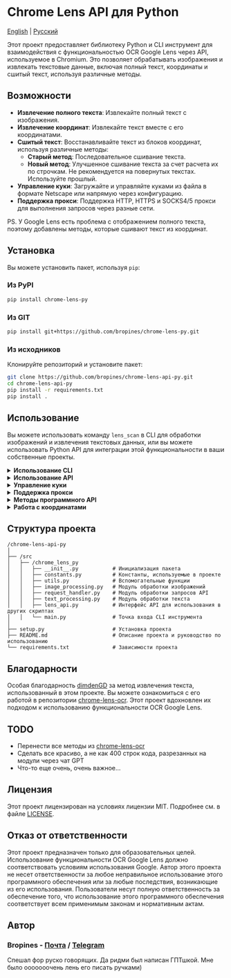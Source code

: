 # Chrome Lens API для Python

[English](/README.md) | [Русский](/README_RU.md)

Этот проект предоставляет библиотеку Python и CLI инструмент для взаимодействия с функциональностью OCR Google Lens через API, используемое в Chromium. Это позволяет обрабатывать изображения и извлекать текстовые данные, включая полный текст, координаты и сшитый текст, используя различные методы.

## Возможности

- **Извлечение полного текста**: Извлекайте полный текст с изображения.
- **Извлечение координат**: Извлекайте текст вместе с его координатами.
- **Сшитый текст**: Восстанавливайте текст из блоков координат, используя различные методы:
  - **Старый метод**: Последовательное сшивание текста.
  - **Новый метод**: Улучшенное сшивание текста за счет расчета их по строчкам. Не рекомендуется на повернутых текстах. Используйте прошлый.
- **Управление куки**: Загружайте и управляйте куками из файла в формате Netscape или напрямую через конфигурацию.
- **Поддержка прокси**: Поддержка HTTP, HTTPS и SOCKS4/5 прокси для выполнения запросов через разные сети.

PS. У Google Lens есть проблема с отображением полного текста, поэтому добавлены методы, которые сшивают текст из координат.

## Установка

Вы можете установить пакет, используя `pip`:

### Из PyPI

```bash
pip install chrome-lens-py
```

### Из GIT

```bash
pip install git+https://github.com/bropines/chrome-lens-py.git
```

### Из исходников

Клонируйте репозиторий и установите пакет:

```bash
git clone https://github.com/bropines/chrome-lens-api-py.git
cd chrome-lens-api-py
pip install -r requirements.txt
pip install .
```

## Использование

Вы можете использовать команду `lens_scan` в CLI для обработки изображений и извлечения текстовых данных, или вы можете использовать Python API для интеграции этой функциональности в ваши собственные проекты.

<details>
  <summary><b>Использование CLI</b></summary>

```bash
lens_scan <image_file> <data_type>
```

#### Типы данных

- **all**: Получить все данные (полный текст, координаты и сшитый текст с использованием обоих методов).
- **full_text_default**: Получить только полный текст по умолчанию.
- **full_text_old_method**: Получить сшитый текст с использованием старого последовательного метода.
- **full_text_new_method**: Получить сшитый текст с использованием нового улучшенного метода.
- **coordinates**: Получить текст вместе с координатами.

#### Пример 

Чтобы извлечь текст с использованием нового метода сшивания:

```bash
lens_scan path/to/image.jpg full_text_new_method
```

Чтобы получить все доступные данные:

```bash
lens_scan path/to/image.jpg all
```

#### CLI Справка

Вы можете использовать опцию `-h` или `--help`, чтобы вывести справочную информацию:

```bash
lens_scan -h
```

</details>

<details>
  <summary><b>Использование API</b></summary>

#### Базовое использование API

Сначала импортируйте класс `LensAPI`:

```python
from chrome_lens_py import LensAPI
```

#### Пример использования API

1. **Создание экземпляра API**:

    ```python
    api = LensAPI()
    ```

2. **Обработка изображения**:

    - **Получение всех данных**:
  
        ```python
        result = api.get_all_data('path/to/image.jpg')
        print(result)
        ```

    - **Получение полного текста**:
  
        ```python
        result = api.get_full_text('path/to/image.jpg')
        print(result)
        ```

    - **Получение сшитого текста с использованием старого метода**:
  
        ```python
        result = api.get_stitched_text_sequential('path/to/image.jpg')
        print(result)
        ```

    - **Получение сшитого текста с использованием нового метода**:
  
        ```python
        result = api.get_stitched_text_smart('path/to/image.jpg')
        print(result)
        ```

    - **Получение текста с координатами**:
  
        ```python
        result = api.get_text_with_coordinates('path/to/image.jpg')
        print(result)
        ```

</details>

<details>
  <summary><b>Управление куки</b></summary>

#### Этот проект поддерживает управление куками через различные методы:

1. **Загрузка куки из файла в формате Netscape**:
    
    * Вы можете загрузить куки из файла в формате Netscape, указав путь к файлу.
    
    **Программный API**:
    
    ```python
    config = {
        'headers': {
            'cookie': '/path/to/cookie_file.txt'
        }
    }
    api = LensAPI(config=config)
    ```
    
    **CLI**:
    
    ```bash
    lens_scan path/to/image.jpg all -c /path/to/cookie_file.txt
    ```
    
2. **Передача куки напрямую в виде строки**:
    
    * Вы также можете передавать куки напрямую в виде строки через конфигурацию или CLI.
    
    **Программный API**:
    
    ```python
    config = {
        'headers': {
            'cookie': '__Secure-ENID=17.SE=-dizH-; NID=511=---bcDwC4fo0--lgfi0n2-'
        }
    }
    api = LensAPI(config=config)
    ```
    или
   
    ```python
    config = 
       'headers': {
        'cookie': {
            '__Secure-ENID': {
                'name': '__Secure-ENID',
                'value': '',
                'expires': 1756858205,
            },
            'NID': {
                'name': 'NID',
                'value': '517=4.......',
                'expires': 1756858205,
            }
        }
    }
    api = LensAPI(config=config)
    ```

</details>

<details>
  <summary><b>Поддержка прокси</b></summary>

#### Вы можете выполнять запросы через прокси-сервер, используя API или CLI. Библиотека поддерживает HTTP, HTTPS и SOCKS4/5 прокси.

* **Установка прокси в API**:
    
    ```python
    config = {
        'proxy': 'socks5://127.0.0.1:2080'
    }
    api = LensAPI(config=config)
    ```
    
* **Установка прокси в CLI**:
    
    ```bash
    lens_scan path/to/image.jpg all -p socks5://127.0.0.1:2080
    ```

</details>

<details>
  <summary><b>Методы программного API</b></summary>

- **`get_all_data(image_path)`**: Возвращает все доступные данные для данного изображения.
- **`get_full_text(image_path)`**: Возвращает только полный текст с изображения.
- **`get_text_with_coordinates(image_path)`**: Возвращает текст вместе с его координатами в формате JSON.
- **`get_stitched_text_smart(image_path)`**: Возвращает сшитый текст с использованием улучшенного метода.
- **`get_stitched_text_sequential(image_path)`**: Возвращает сшитый текст с использованием базового последовательного метода.

</details>

<details>
  <summary><b>Работа с координатами</b></summary>

В нашем проекте координаты используются для определения позиции, размера и угла поворота текста на изображении. Каждая текстовая область описывается набором значений, которые помогают точно определить, где и как отображать текст. Вот как эти значения интерпретируются:

1. **Y-координата**: Первое значение в массиве координат представляет вертикальное положение верхнего левого угла текстовой области на изображении. Значение выражается в долях от общей высоты изображения, где `0.0` соответствует верхнему краю, а `1.0` - нижнему.

2. **X-координата**: Второе значение указывает горизонтальное положение верхнего левого угла текстовой области. Значение выражается в долях от общей ширины изображения, где `0.0` соответствует левому краю, а `1.0` - правому.

3. **Ширина**: Третье значение представляет ширину текстовой области в долях от общей ширины изображения. Это значение определяет, сколько горизонтального пространства будет занимать текст.

4. **Высота**: Четвертое значение указывает высоту текстовой области в долях от общей высоты изображения.

5. **Пятый параметр**: В текущих данных этот параметр всегда равен нулю и, по-видимому, не используется. Он может быть зарезервирован для будущего использования или для определенных модификаций текста.

6. **Шестой параметр**: Указывает угол поворота текстовой области в градусах. Положительные значения означают поворот по часовой стрелке, а отрицательные - против час
овой стрелки.

Координаты измеряются от верхнего левого угла изображения. Это означает, что `(0.0, 0.0)` соответствует самому верхнему левому углу изображения, а `(1.0, 1.0)` соответствует самому нижнему правому углу.

#### Пример использования координат

Для наглядности рассмотрим следующий пример координат:

```json
{
    "text": "Пример текста",
    "coordinates": [
        0.5,
        0.5,
        0.3,
        0.1,
        0,
        -45
    ]
}
```

В этом примере:
- `0.5` — Y-координата (50% высоты изображения, текст выровнен по вертикали по центру).
- `0.5` — X-координата (50% ширины изображения, текст выровнен по горизонтали по центру).
- `0.3` — ширина текстовой области (30% от ширины изображения).
- `0.1` — высота текстовой области (10% от высоты изображения).
- `0` — не используется, значение по умолчанию (возможно зарезервировано для будущего использования).
- `-45` — угол поворота текста против часовой стрелки на 45 градусов.

Эти значения используются для точного размещения, масштабирования и отображения текста на изображении.

</details>

## Структура проекта

```plain text
/chrome-lens-api-py
│
├── /src
│   ├── /chrome_lens_py
│   │   ├── __init__.py           # Инициализация пакета
│   │   ├── constants.py          # Константы, используемые в проекте
│   │   ├── utils.py              # Вспомогательные функции
│   │   ├── image_processing.py   # Модуль обработки изображений
│   │   ├── request_handler.py    # Модуль обработки запросов API
│   │   ├── text_processing.py    # Модуль обработки текста
│   │   ├── lens_api.py           # Интерфейс API для использования в других скриптах
│   │   └── main.py               # Точка входа CLI инструмента
│
├── setup.py                      # Установка проекта
├── README.md                     # Описание проекта и руководство по использованию
└── requirements.txt              # Зависимости проекта
```

## Благодарности

Особая благодарность [dimdenGD](https://github.com/dimdenGD) за метод извлечения текста, использованный в этом проекте. Вы можете ознакомиться с его работой в репозитории [chrome-lens-ocr](https://github.com/dimdenGD/chrome-lens-ocr). Этот проект вдохновлен их подходом к использованию функциональности OCR Google Lens.

## TODO
- Перенести все методы из [chrome-lens-ocr](https://github.com/dimdenGD/chrome-lens-ocr)
- Сделать все красиво, а не как 400 строк кода, разрезанных на модули через чат GPT
- Что-то еще очень, очень важное...

## Лицензия

Этот проект лицензирован на условиях лицензии MIT. Подробнее см. в файле [LICENSE](LICENSE).

## Отказ от ответственности

Этот проект предназначен только для образовательных целей. Использование функциональности OCR Google Lens должно соответствовать условиям использования Google. Автор этого проекта не несет ответственности за любое неправильное использование этого программного обеспечения или за любые последствия, возникающие из его использования. Пользователи несут полную ответственность за обеспечение того, что использование этого программного обеспечения соответствует всем применимым законам и нормативным актам.

## Автор

### Bropines  - [Почта](mailto:bropines@gmail.com) / [Telegram](https://t.me/bropines)

Спешал фор руско говорящих. Да ридми был написан ГПТшкой. Мне было ооооооочень лень его писать ручками)
